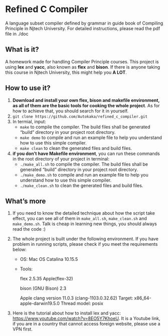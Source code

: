 # Refined C Compiler

A language subset compiler defined by grammar in guide book of Compiling Principle in Njtech University. For detailed instructions, please read the pdf file in ./doc

## What is it?

A homework made for handling Compiler Principle courses. This project is using **lex** and **yacc**, also known as **flex** and **bison**. If there is anyone taking this course in Njtech University, this might help you **A LOT**.

## How to use it?

1. **Download and install your own flex, bison and makefile environment, as all of them are the basic tools for cooking the whole project**. As for how to achieve that, you should search for it in yourself.
2. `git clone https://github.com/Autokaka/refined_c_compiler.git`
3. In termial, input:
   - `make` to compile the compiler. The build files shall be generated “build” directory in your project root directory.
   - `make demo` to compile and run an example file to help you understand how to use this simple compiler.
   - `make clean` to clean the generated files and build files.
4. **if you don’t have Makefile environment**, you can run these commands in the root directory of your project in terminal:
   - `./make_all.sh` to compile the compiler. The build files shall be generated “build” directory in your project root directory.
   - `./make_demo.sh` to compile and run an example file to help you understand how to use this simple compiler.
   - `./make_clean.sh` to clean the generated files and build files.

## What’s more

1. If you need to know the detailed technique about how the script take effect, you can see all of them in `make_all.sh`, `make_clean.sh` and `make_demo.sh`. Talk is cheap in learning new things, you should always read the code :)

2. The whole project is built under the following environment. If you have problem in running scripts, please check if you meet the requirements below:

   - OS: Mac OS Catalina 10.15.5

   - Tools:

     flex 2.5.35 Apple(flex-32)

     bison (GNU Bison) 2.3

     Apple clang version 11.0.3 (clang-1103.0.32.62) Target: x86_64-apple-darwin19.5.0 Thread model: posix

1. Here is the tutorial about how to install lex and yacc: https://www.youtube.com/watch?v=8EO5Y7KhoeU. It is a Youtube link, if you are in a country that cannot access foreign website, please use a VPN first.
